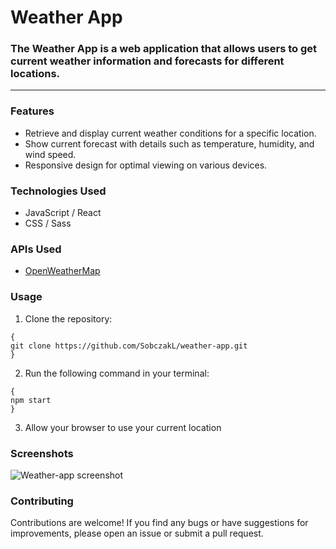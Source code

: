 # Weather App

### The Weather App is a web application that allows users to get current weather information and forecasts for different locations.

---

### Features

 - Retrieve and display current weather conditions for a specific location.
 - Show current forecast with details such as temperature, humidity, and wind speed.
 - Responsive design for optimal viewing on various devices.

### Technologies Used

 - JavaScript / React
 - CSS / Sass

### APIs Used

- [OpenWeatherMap](https://openweathermap.org/)

### Usage
1. Clone the repository:
```
{
git clone https://github.com/SobczakL/weather-app.git
}
```
2. Run the following command in your terminal:
```
{
npm start
}
```

3. Allow your browser to use your current location

### Screenshots
![Weather-app screenshot](<img width="593" alt="Screenshot 2023-05-31 at 9 20 51 AM" src="https://github.com/SobczakL/weather-app/assets/36972429/a30844e8-7d7a-44cd-90bf-ae40b05d2c47">)

### Contributing
Contributions are welcome! If you find any bugs or have suggestions for improvements, please open an issue or submit a pull request.



